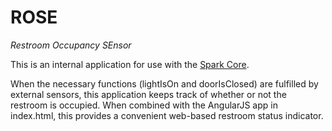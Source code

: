 ROSE
====

_Restroom Occupancy SEnsor_

This is an internal application for use with the [Spark Core](https://www.spark.io/).

When the necessary functions (lightIsOn and doorIsClosed) are fulfilled by external sensors,
this application keeps track of whether or not the restroom is occupied. When combined with
the AngularJS app in index.html, this provides a convenient web-based restroom status indicator. 
